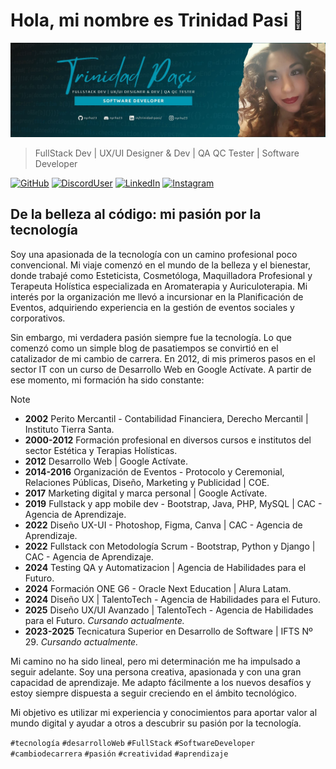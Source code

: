 # Hola, mi nombre es Trinidad Pasi 👋
![ImagenPerfil](/img/about-me.jpg) 
> FullStack Dev | UX/UI Designer & Dev | QA QC Tester | Software Developer 

[![GitHub](https://img.shields.io/badge/nyrha23-C71585?style=flat-square&logo=github&logoColor=white&labelColor=101010)](https://github.com/nyrha23) 
[![DiscordUser](https://img.shields.io/badge/nyrha23-5865F2?style=flat-square&logo=discord&logoColor=white&labelColor=101010)](https://discord.com/) 
[![LinkedIn](https://img.shields.io/badge/Trinidad_Pasi-0A66C2?style=flat-square&logo=linkedin&logoColor=white&labelColor=101010)](https://www.linkedin.com/in/trinidadpasi/) 
[![Instagram](https://img.shields.io/badge/nyrha23-E4405F?style=flat-square&logo=instagram&logoColor=white&labelColor=101010)](https://www.instagram.com/nyrha23/) 

## De la belleza al código: mi pasión por la tecnología

Soy una apasionada de la tecnología con un camino profesional poco convencional. Mi viaje comenzó en el mundo de la belleza y el bienestar, donde trabajé como Esteticista, Cosmetóloga, Maquilladora Profesional y Terapeuta Holística especializada en Aromaterapia y Auriculoterapia. Mi interés por la organización me llevó a incursionar en la Planificación de Eventos, adquiriendo experiencia en la gestión de eventos sociales y corporativos.

Sin embargo, mi verdadera pasión siempre fue la tecnología. Lo que comenzó como un simple blog de pasatiempos se convirtió en el catalizador de mi cambio de carrera. En 2012, di mis primeros pasos en el sector IT con un curso de Desarrollo Web en Google Actívate. A partir de ese momento, mi formación ha sido constante:

> [!NOTE]
> - **2002** Perito Mercantil - Contabilidad Financiera, Derecho Mercantil | Instituto Tierra Santa.
> - **2000-2012** Formación profesional en diversos cursos e institutos del sector Estética y Terapias Holísticas.
> - **2012** Desarrollo Web | Google Actívate.
> - **2014-2016** Organización de Eventos - Protocolo y Ceremonial, Relaciones Públicas, Diseño, Marketing y Publicidad | COE.
> - **2017** Marketing digital y marca personal | Google Actívate.
> - **2019** Fullstack y app mobile dev - Bootstrap, Java, PHP, MySQL | CAC - Agencia de Aprendizaje.
> - **2022** Diseño UX-UI - Photoshop, Figma, Canva | CAC - Agencia de Aprendizaje.
> - **2022** Fullstack con Metodología Scrum - Bootstrap, Python y Django | CAC - Agencia de Aprendizaje.
> - **2024** Testing QA y Automatizacion | Agencia de Habilidades para el Futuro.
> - **2024** Formación ONE G6 - Oracle Next Education | Alura Latam.
> - **2024** Diseño UX | TalentoTech - Agencia de Habilidades para el Futuro. 
> - **2025** Diseño UX/UI Avanzado | TalentoTech - Agencia de Habilidades para el Futuro. _Cursando actualmente._
> - **2023-2025** Tecnicatura Superior en Desarrollo de Software | IFTS Nº 29. _Cursando actualmente._

Mi camino no ha sido lineal, pero mi determinación me ha impulsado a seguir adelante. Soy una persona creativa, apasionada y con una gran capacidad de aprendizaje. Me adapto fácilmente a los nuevos desafíos y estoy siempre dispuesta a seguir creciendo en el ámbito tecnológico.

Mi objetivo es utilizar mi experiencia y conocimientos para aportar valor al mundo digital y ayudar a otros a descubrir su pasión por la tecnología.

`#tecnología` `#desarrolloWeb` `#FullStack` `#SoftwareDeveloper` `#cambiodecarrera` `#pasión` `#creatividad` `#aprendizaje`
